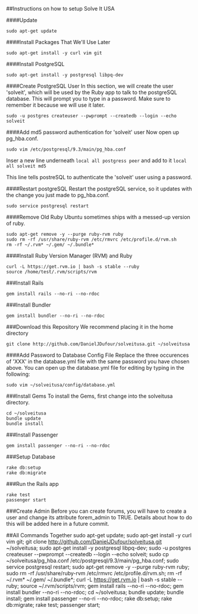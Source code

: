 ##Instructions on how to setup Solve It USA

####Update
```
sudo apt-get update
```


####Install Packages That We'll Use Later
```
sudo apt-get install -y curl vim git
```

####Install PostgreSQL
```
sudo apt-get install -y postgresql libpq-dev
```

####Create PostgreSQL User
In this section, we will create the user 'solveit', which will be used by the Ruby app to talk to the postgreSQL database.  This will prompt you to type in a password.  Make sure to remember it because we will use it later.
```
sudo -u postgres createuser --pwprompt --createdb --login --echo solveit
```

####Add md5 password authentication for 'solveit' user
Now open up pg_hba.conf.
```
sudo vim /etc/postgresql/9.3/main/pg_hba.conf
```

Inser a new line underneath ```local all postgress peer``` and add to it ```local all solveit md5```

This line tells postreSQL to authenticate the 'solveit' user using a password.

####Restart postgreSQL
Restart the postgreSQL service, so it updates with the change you just made to pg_hba.conf.
```
sudo service postgresql restart
```

####Remove Old Ruby
Ubuntu sometimes ships with a messed-up version of ruby.
```
sudo apt-get remove -y --purge ruby-rvm ruby
sudo rm -rf /usr/share/ruby-rvm /etc/rmvrc /etc/profile.d/rvm.sh
rm -rf ~/.rvm* ~/.gem/ ~/.bundle*
```

####Install Ruby Version Manager (RVM) and Ruby
```
curl -L https://get.rvm.io | bash -s stable --ruby
source /home/test/.rvm/scripts/rvm
```

###Install Rails
```
gem install rails --no-ri --no-rdoc
```

###Install Bundler
```
gem install bundler --no-ri --no-rdoc
```

###Download this Repository
We recommend placing it in the home directory
```
git clone http://github.com/DanielJDufour/solveitusa.git ~/solveitusa
```

####Add Password to Database Config File
Replace the three occurences of 'XXX' in the database.yml file with the same password you have chosen above.  You can open up the database.yml file for editing by typing in the following:
```
sudo vim ~/solveitusa/config/database.yml
```

###Install Gems
To install the Gems, first change into the solveitusa directory. 
```
cd ~/solveitusa
bundle update
bundle install
```

###Install Passenger
```
gem install passenger --no-ri --no-rdoc
```

###Setup Database
```
rake db:setup
rake db:migrate
```

###Run the Rails app
```
rake test
passenger start
```

###Create Admin
Before you can create forums, you will have to create a user and change its attribute forem_admin to TRUE.  Details about how to do this will be added here in a future commit.


##All Commands Together
sudo apt-get update; sudo apt-get install -y curl vim git; git clone http://github.com/DanielJDufour/solveitusa.git ~/solveitusa; sudo apt-get install -y postgresql libpq-dev; sudo -u postgres createuser --pwprompt --createdb --login --echo solveit; sudo cp ~/solveitusa/pg_hba.conf /etc/postgresql/9.3/main/pg_hba.conf; sudo service postgresql restart; sudo apt-get remove -y --purge ruby-rvm ruby; sudo rm -rf /usr/share/ruby-rvm /etc/rmvrc /etc/profile.d/rvm.sh; rm -rf ~/.rvm* ~/.gem/ ~/.bundle*; curl -L https://get.rvm.io | bash -s stable --ruby; source ~/.rvm/scripts/rvm; gem install rails --no-ri --no-rdoc; gem install bundler --no-ri --no-rdoc;  cd ~/solveitusa; bundle update; bundle install; gem install passenger --no-ri --no-rdoc; rake db:setup; rake db:migrate; rake test; passenger start;
